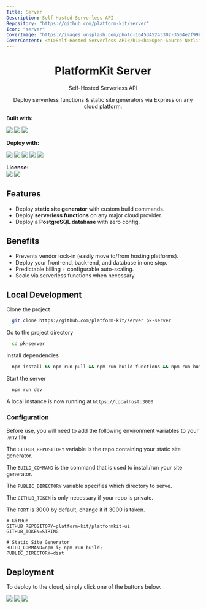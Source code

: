 ```yaml
---
Title: Server
Description: Self-Hosted Serverless API
Repository: "https://github.com/platform-kit/server"
Icon: "server"
CoverImage: "https://images.unsplash.com/photo-1645345243302-3504e2f99bb5?ixlib=rb-1.2.1&ixid=MnwxMjA3fDB8MHxwaG90by1wYWdlfHx8fGVufDB8fHx8&auto=format&fit=crop&w=1364&q=80"
CoverContent: <h1>Self-Hosted Serverless API</h1><h4>Open-Source Netlify/AWS Lambda Alternative</h4><code class='d-table br-5 bg-dark p-1 px-2 mt-5 mx-auto'>git clone https://github.com/platform-kit/server</code>
---
```


<h1 align="center">PlatformKit Server</h1>

<p align="center">
Self-Hosted Serverless API
</p>

<p align="center">Deploy serverless functions & static site generators via Express on any cloud platform.</p>

**Built with:** <br>

<p float="left">
<img src="https://img.shields.io/badge/Node.js-ebf5fb?style=for-the-badge&logo=nodedotjs"/>
<img src="https://img.shields.io/badge/Express.js-ebf5fb?style=for-the-badge&logo=express&logoColor=000" />
 <img src="https://img.shields.io/badge/Lambda-ebf5fb?style=for-the-badge&logo=awslambda&logoColor=000" /> 
</p>

**Deploy with:** <br> 
<p float="left">
<img src="https://img.shields.io/badge/Heroku-430098?style=for-the-badge&logo=heroku&logoColor=white"/> <img src="https://img.shields.io/badge/Digital_Ocean-0080FF?style=for-the-badge&logo=DigitalOcean&logoColor=white" /> <img src="https://img.shields.io/badge/Render-46E3B7?style=for-the-badge&logo=Render&logoColor=white"/> <img src="https://img.shields.io/badge/Lambda-orange?style=for-the-badge&logo=awslambda&logoColor=white" /> <img src="https://img.shields.io/badge/Serverless-FD5750?style=for-the-badge&logo=serverless&logoColor=white" />
</p>

**License:** <br> <img src="https://img.shields.io/badge/License-000000?style=for-the-badge&logo=git"/> <img src="https://img.shields.io/badge/MIT-222?style=for-the-badge&logoColor=white"/>

## Features

- Deploy **static site generator** with custom build commands.
- Deploy **serverless functions** on any major cloud provider.
- Deploy a **PostgreSQL database** with zero config.

## Benefits
- Prevents vendor lock-in (easily move to/from hosting platforms).
- Deploy your front-end, back-end, and database in one step.
- Predictable billing + configurable auto-scaling.
- Scale via serverless functions when necessary.

## Local Development

Clone the project

```bash
  git clone https://github.com/platform-kit/server pk-server
```

Go to the project directory

```bash
  cd pk-server
```

Install dependencies

```bash
  npm install && npm run pull && npm run build-functions && npm run build
```

Start the server

```bash
  npm run dev
```

A local instance is now running at `https://localhost:3000`

### Configuration

Before use, you will need to add the following environment variables to your .env file

The `GITHUB_REPOSITORY` variable is the repo containing your static site generator.

The `BUILD_COMMAND` is the command that is used to install/run your site generator.

The `PUBLIC_DIRECTORY` variable specifies which directory to serve.

The `GITHUB_TOKEN` is only necessary if your repo is private.

The `PORT` is 3000 by default, change it if 3000 is taken.

```
# GitHub
GITHUB_REPOSITORY=platform-kit/platformkit-ui
GITHUB_TOKEN=STRING

# Static Site Generator
BUILD_COMMAND=npm i; npm run build;
PUBLIC_DIRECTORY=dist
```


## Deployment

To deploy to the cloud, simply click one of the buttons below.

<a href="https://heroku.com/deploy?template=https://github.com/platform-kit/server" target="_blank"><img src="https://img.shields.io/badge/Deploy%20to%20Heroku→-430098?style=for-the-badge&logo=heroku&logoColor=white"/></a> <a href="https://cloud.digitalocean.com/apps/new?repo=https://github.com/platform-kit/server/tree/main" target="_blank"><img src="https://img.shields.io/badge/Deploy%20to%20Digital_Ocean→-0080FF?style=for-the-badge&logo=DigitalOcean&logoColor=white" /> </a> <a href="https://render.com/deploy?repo=https://github.com/platform-kit/server" target="_blank"> <img src="https://img.shields.io/badge/Deploy%20to%20Render→-46E3B7?style=for-the-badge&logo=Render&logoColor=fff"/> </a> 
